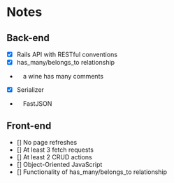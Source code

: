 # Notes
## Back-end
- [x] Rails API with RESTful conventions
- [x] has_many/belongs_to relationship
+ &ensp;&ensp;a wine has many comments
- [x] Serializer
+ &ensp;&ensp;FastJSON

## Front-end
- [] No page refreshes
- [] At least 3 fetch requests
- [] At least 2 CRUD actions
- [] Object-Oriented JavaScript
- [] Functionality of has_many/belongs_to relationship

